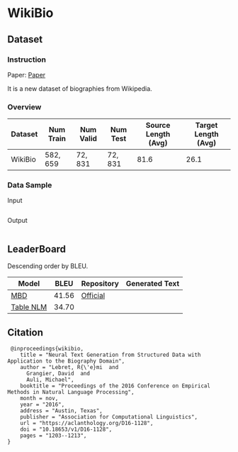 # WikiBio

## Dataset

### Instruction

Paper: [Paper](https://arxiv.org/pdf/1603.07771v3.pdf)

It is a new dataset of biographies from Wikipedia.

### Overview

| Dataset | Num Train | Num Valid | Num Test | Source Length (Avg) | Target Length (Avg) |
| ------- | --------- | --------- | -------- | ------------------- | ------------------- |
| WikiBio | $582,659$ | $72,831$  | $72,831$ | $81.6$              | $26.1$              |

### Data Sample

Input

```

```

Output

```

```

## LeaderBoard

Descending order by BLEU.

| Model                                               | BLEU    | Repository                                              | Generated Text |
| --------------------------------------------------- | ------- | ------------------------------------------------------- | -------------- |
| [ MBD](https://arxiv.org/pdf/2102.02810v2.pdf)      | $41.56$ | [Official](https://github.com/KaijuML/dtt-multi-branch) |                |
| [Table NLM](https://arxiv.org/pdf/1603.07771v3.pdf) | $34.70$ |                                                         |                |

## Citation

```
 @inproceedings{wikibio,
    title = "Neural Text Generation from Structured Data with Application to the Biography Domain",
    author = "Lebret, R{\'e}mi  and
      Grangier, David  and
      Auli, Michael",
    booktitle = "Proceedings of the 2016 Conference on Empirical Methods in Natural Language Processing",
    month = nov,
    year = "2016",
    address = "Austin, Texas",
    publisher = "Association for Computational Linguistics",
    url = "https://aclanthology.org/D16-1128",
    doi = "10.18653/v1/D16-1128",
    pages = "1203--1213",
}
```